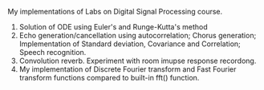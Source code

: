 My implementations of Labs on Digital Signal Processing course. 

1. Solution of ODE using Euler's and Runge-Kutta's method
2. Echo generation/cancellation using autocorrelation; Chorus generation; Implementation of Standard deviation, Covariance and Correlation; Speech recognition.
3. Convolution reverb. Experiment with room imupse response recordong.
4. My implementation of Discrete Fourier transform and Fast Fourier transform functions compared to built-in fft() function.
